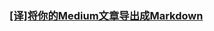 ### [[译]将你的Medium文章导出成Markdown](https://github.com/ChengZhengHao/FE-translator/tree/master/%5B%E8%AF%91%5D%E5%B0%86%E4%BD%A0%E7%9A%84Medium%E6%96%87%E7%AB%A0%E5%AF%BC%E5%87%BA%E6%88%90Markdown)